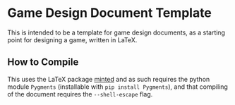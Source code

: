 # Game Design Document Template

This is intended to be a template for game design documents, as a starting point for designing a game, written in LaTeX.

## How to Compile

This uses the LaTeX package [minted](https://github.com/gpoore/minted) and as such requires the python module `Pygments` (installable with `pip install Pygments`), and that compiling of the document requires the `--shell-escape` flag.
